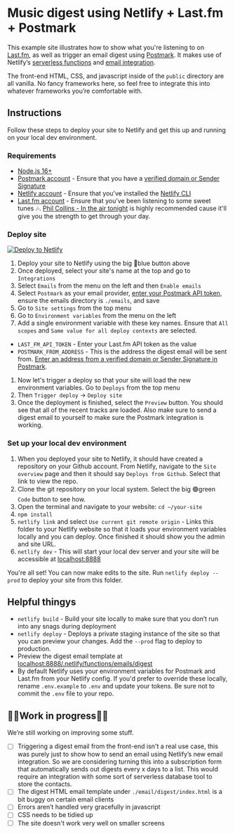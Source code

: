 # Music digest using Netlify + Last.fm + Postmark
This example site illustrates how to show what  you're listening to on [Last.fm](https://last.fm), as well as trigger an email digest using [Postmark](https://postmarkapp.com). It makes use of Netlify’s [serverless functions](https://docs.netlify.com/functions/overview/) and [email integration](https://docs.netlify.com/integrations/email-integration/#app).

The front-end HTML, CSS, and javascript inside of the `public` directory are all vanilla. No fancy frameworks here, so feel free to integrate this into whatever frameworks you’re comfortable with.

## Instructions

Follow these steps to deploy your site to Netlify and get this up and running on your local dev environment.

### Requirements
- [Node.js 16+](https://nodejs.org/en/download)
- [Postmark account](https://postmarkapp.com) - Ensure that you have a [verified domain or Sender Signature](https://postmarkapp.com/manual#step-2-set-up-the-address-you-plan-to-send-from)
- [Netlify account](https://netlify.com) - Ensure that you've installed the [Netlify CLI](https://docs.netlify.com/cli/get-started/)
- [Last.fm account](https://last.fm) - Ensure that you’ve been listening to some sweet tunes 🎶. [Phil Collins - In the air tonight](https://www.last.fm/music/Phil+Collins/_/In+The+Air+Tonight+-+2015+Remastered) is highly recommended cause it'll give you the strength to get through your day.


### Deploy site
[![Deploy to Netlify](https://www.netlify.com/img/deploy/button.svg)](https://app.netlify.com/start/deploy?repository=https://github.com/derekrushforth/pm-music-digest-netlify)

1. Deploy your site to Netlify using the big 🔵blue button above
1. Once deployed, select your site's name at the top and go to `Integrations`
1. Select `Emails` from the menu on the left and then `Enable emails`
1. Select `Postmark` as your email provider, [enter your Postmark API token](https://postmarkapp.com/support/article/1008-what-are-the-account-and-server-api-tokens#:~:text=To%20find%20the%20Server%20API,and%20many%20other%20common%20tasks.), ensure the emails directory is `./emails`, and save
1. Go to `Site settings` from the top menu
1. Go to `Environment variables` from the menu on the left
1. Add a single environment variable with these key names. Ensure that `All scopes` and `Same value for all deploy contexts` are selected.
  - `LAST_FM_API_TOKEN` - Enter your Last.fm API token as the value
  - `POSTMARK_FROM_ADDRESS` - This is the address the digest email will be sent from. [Enter an address from a verified domain or Sender Signature in Postmark](https://postmarkapp.com/manual#step-2-set-up-the-address-you-plan-to-send-from).
1. Now let's trigger a deploy so that your site will load the new environment variables. Go to `Deploys` from the top menu
1. Then `Trigger deploy` -> `Deploy site`
1. Once the deployment is finished, select the `Preview` button. You should see that all of the recent tracks are loaded. Also make sure to send a digest email to yourself to make sure the Postmark integration is working.

### Set up your local dev environment

1. When you deployed your site to Netlify, it should have created a repository on your Github account. From Netlify, navigate to the `Site overview` page and then it should say `Deploys from Github`. Select that link to view the repo.
1. Clone the git repository on your local system. Select the big 🟢green `Code` button to see how.
1. Open the terminal and navigate to your website: `cd ~/your-site`
1. `npm install`
1. `netlify link` and select `Use current git remote origin` - Links this folder to your Netlify website so that it loads your environment variables locally and you can deploy. Once finished it should show you the admin and site URL.
1. `netlify dev` - This will start your local dev server and your site will be accessible at [localhost:8888](http://localhost:8888)
 
You're all set! You can now make edits to the site. Run `netlify deploy --prod` to deploy your site from this folder.

## Helpful thingys
- `netlify build` - Build your site locally to make sure that you don’t run into any snags during deployment
- `netlify deploy` - Deploys a private staging instance of the site so that you can preview your changes. Add the `--prod` flag to deploy to production.
- Preview the digest email template at [localhost:8888/.netlify/functions/emails/digest](http://localhost:8888/.netlify/functions/emails/digest)
- By default Netlify uses your environment variables for Postmark and Last.fm from your Netlify config. If you'd prefer to override these locally, rename `.env.example` to `.env` and update your tokens. Be sure not to commit the `.env` file to your repo.

## 🚨🚨Work in progress🚨🚨

We’re still working on improving some stuff.

- [ ] Triggering a digest email from the front-end isn't a real use case, this was purely just to show how to send an email using Netlify’s new email integration. So we are considering turning this into a subscription form that automatically sends out digests every x days to a list. This would require an integration with some sort of serverless database tool to store the contacts.
- [ ] The digest HTML email template under `./email/digest/index.html` is a bit buggy on certain email clients
- [ ] Errors aren’t handled very gracefully in javascript
- [ ] CSS needs to be tidied up
- [ ]  The site doesn't work very well on smaller screens

